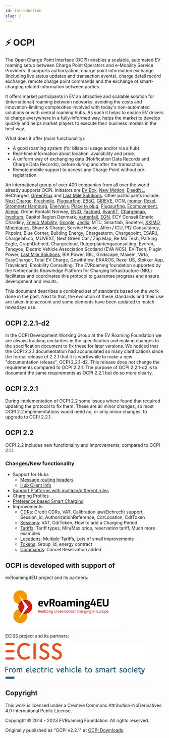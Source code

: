 ```yaml
---
id: introduction
slug: /
---
```

# ⚡ OCPI

The Open Charge Point Interface (OCPI) enables a scalable, automated EV roaming setup between Charge Point Operators and
e-Mobility Service Providers. It supports authorization, charge point information exchange (including live status
updates and transaction events), charge detail record exchange, remote charge point commands and the exchange of
smart-charging related information between parties.

It offers market participants in EV an attractive and scalable solution for (international) roaming between networks,
avoiding the costs and innovation-limiting complexities involved with today's non-automated solutions or with central
roaming hubs. As such it helps to enable EV drivers to charge everywhere in a fully-informed way, helps the market to
develop quickly and helps market players to execute their business models in the best way.

What does it offer (main functionality):

* A good  roaming system (for bilateral usage and/or via a hub).
* Real-time information about location, availability and price.
* A uniform way of exchanging data (Notification Data Records and Charge Data Records), before during and after the
  transaction.
* Remote mobile support to access any Charge Point without pre-registration.

An international group of over 400 companies from all over the world already supports OCPI. Initiators are [EV
Box](https://evbox.com), [New Motion](https://newmotion.com), [ElaadNL](https://elaad.nl), BeCharged,
[GreenFlux](https://greenflux.com) and [Last Mile Solutions](https://lastmilesolutions.com). Other participants include:
[Next Charge](https://nextcharge.app), [Freshmile](https://freshmile.com), [Plugsurfing](https://plugsurfing.com),
[E55C](https://e55c.com), [GIREVE](https://gireve.com), OCN, [ihomer](https://ihomer.nl),
[Rexel](https://www.rexel.com), [Stromnetz Hamburg](https://www.stromnetz-hamburg.de),
[Enervalis](https://enervalis.com), [Place to plug](https://placetoplug.com), [Plugsurfing](https://plugsurfing.com),
[Ecomovement](https://www.eco-movement.com), [Allego](https://www.allego.eu), Gronn Kontakt Norway,
[ENIO](https://www.enio-management.com), [Fastned](https://fastnedcharging.com), [AvantIT](https://www.avantit.no),
[Chargemap](https://chargemap.com), [Involtum](https://www.involtum.com), Capitol Region Denmark,
[Vattenfall](https://vattenfall.com), [EON](https://www.eon.com), ECY Conseil Emeric Chardiny, [Eneco
Mobility](https://www.eneco-emobility.com), [Google](https://www.google.com), [Jedlix](https://www.jedlix.com/), MTC,
Smartlab, Sodetrel, [XXIMO](https://www.xximo.com), [Mnemonics](https://www.mnemonic.io), Share & Charge, Service House,
Alfen / ICU, PI2 Consultancy, Pitpoint, Blue Corner, Building Energy, Chargestorm, Chargepoint, ESARJ, Chargelab.co,
MUVEXT, Next Green Car / Zap Map, Be Mo Tech, Parking Eagle, GraphDefined, Chargecloud, Rutgerplantengaconsulting,
Everon, Tanqyou, Electric Vehicle Association Scotland (EVA NCS), EV-Tech, Plugin Power, [Last Mile
Solutions](https://lastmilesolutions.com), BIA Power, IBIL, Gridscape, Maxem, Virta, EasyCharger, Total EV Charge,
Gowithflow, EKAROS, Rexel US, Stekker App, Travelcard, Emobility Consulting. The EVRoaming foundation supported by the
Netherlands Knowledge Platform for Charging Infrastructure (NKL) facilitates and coordinates this protocol to guarantee
progress and ensure development and results.

This document describes a combined set of standards based on the work done in the past. Next to that, the evolution of
these standards and their use are taken into account and some elements have been updated to match nowadays use.

## OCPI 2.2.1-d2

In the OCPI Development Working Group at the EV Roaming Foundation we are always tracking unclarities in the
specification and making changes to the specification document to fix these for later versions. We noticed that the OCPI
2.2.1 documentation had accumulated so many clarifications since the formal release of 2.2.1 that it is worthwhile to
make a new "documentation release", OCPI 2.2.1-d2. This release does not change the requirements compared to OCPI 2.2.1.
The purpose of OCPI 2.2.1-d2 is to document the same requirements as OCPI 2.2.1 but do so more clearly.

## OCPI 2.2.1

During implementation of OCPI 2.2 some issues where found that required updating the protocol to fix them. These are all
minor changes, so most OCPI 2.2 implementations would need no, or only minor changes, to upgrade to OCPI 2.2.1.

## OCPI 2.2

OCPI 2.2 includes new functionality and improvements, compared to OCPI 2.1.1.

### Changes/New functionality

* Support for Hubs
  * [Message routing headers](/04-transport-and-format/01-json-http-implementation-guide.md#message-routing)
  * [Hub Client Info](/06-modules/10-hubclientinfo/01-intro.md)
* [Support Platforms with multiple/different roles](/06-modules/02-credentials/07-data-types.md#credentialsrole-class)
* [Charging Profiles](/06-modules/09-charging-profiles/01-intro.md)
* [Preference based Smart Charging](/06-modules/04-sessions/06-object-description.md#set-charging-preferences)
* Improvements:
  * [CDRs](/06-modules/05-cdrs/06-object-description.md#cdr-object): Credit CDRs, VAT, Calibration law/Eichrecht
    support, Session_id, AuthorizationReference, CdrLocation, CdrToken
  * [Sessions](/06-modules/04-sessions/06-object-description.md#session-object): VAT, CdrToken, How to add a Charging
    Period
  * [Tariffs](/06-modules/06-tariffs/06-object-description.md#tariff-object): Tariff types, Min/Max price, reservation
    tariff, Much more examples
  * [Locations](/06-modules/03-locations/06-object-description.md#location-object): Multiple Tariffs, Lots of small
    improvements
  * [Tokens](/06-modules/07-tokens/06-object-description.md#token-object): Group_id, energy contract
  * [Commands](/06-modules/08-commands/06-object-description.md#cancelreservation-object): Cancel Reservation added

## OCPI is developed with support of

evRoaming4EU project and its partners:

![evRoaming4EU logo](../images/evroamingeu_logo.png)

ECISS project and its partners:

![ECISS logo](../images/eciss_logo.png)

## Copyright

This work is licensed under a Creative Commons Attribution-NoDerivatives 4.0 International Public License.

Copyright © 2014 - 2023 EVRoaming Foundation. All rights reserved.

Originally published as "OCPI v2.2.1" at [OCPI Downloads](https://evroaming.org/downloads/).
